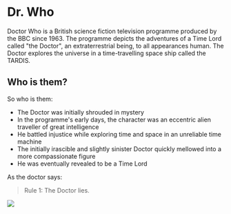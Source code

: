 # Dr. Who
Doctor Who is a British science fiction television programme produced by the BBC since 1963. The programme depicts the adventures of a Time Lord called "the Doctor", an extraterrestrial being, to all appearances human. The Doctor explores the universe in a time-travelling space ship called the TARDIS.
## Who is them?
So who is them: 
* The Doctor was initially shrouded in mystery
* In the programme's early days, the character was an eccentric alien traveller of great intelligence
* He battled injustice while exploring time and space in an unreliable time machine
* The initially irascible and slightly sinister Doctor quickly mellowed into a more compassionate figure
* He was eventually revealed to be a Time Lord

As the doctor says:
>Rule 1: The Doctor lies.

<img src="https://en.wikipedia.org/wiki/File:Versions_of_the_Doctor.jpg"/>

